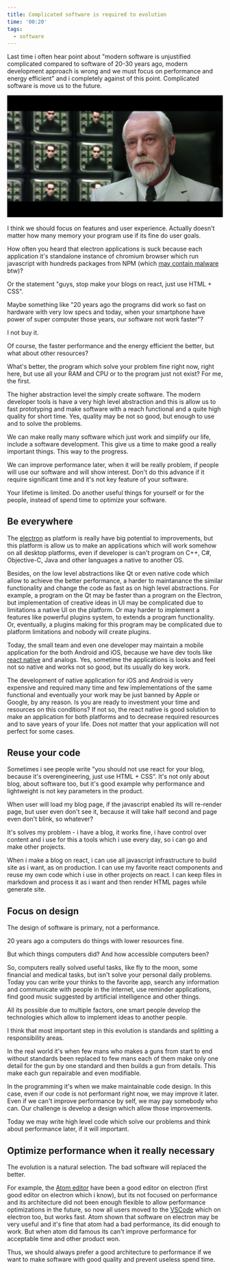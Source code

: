 ```yaml
---
title: Complicated software is required to evolution
time: '00:20'
tags:
  - software
---
```


Last time i often hear point about "modern software is unjustified complicated compared to software of 20-30 years ago, modern development approach is wrong and we must focus on performance and energy efficient" and i completely against of this point. Complicated software is move us to the future.

![](matrix-architect.jpg 'The matrix movie')

I think we should focus on features and user experience. Actually doesn't matter how many memory your program use if its fine do user goals.

How often you heard that electron applications is suck because each application it's standalone instance of chromium browser which run javascript with hundreds packages from NPM (which [may contain malware](https://arstechnica.com/information-technology/2022/03/sabotage-code-added-to-popular-npm-package-wiped-files-in-russia-and-belarus/) btw)?

Or the statement "guys, stop make your blogs on react, just use HTML + CSS".

Maybe something like "20 years ago the programs did work so fast on hardware with very low specs and today, when your smartphone have power of super computer those years, our software not work faster"?

I not buy it.

Of course, the faster performance and the energy efficient the better, but what about other resources?

What's better, the program which solve your problem fine right now, right here, but use all your RAM and CPU or to the program just not exist? For me, the first.

The higher abstraction level the simply create software. The modern developer tools is have a very high level abstraction and this is allow us to fast prototyping and make software with a reach functional and a quite high quality for short time. Yes, quality may be not so good, but enough to use and to solve the problems.

We can make really many software which just work and simplify our life, include a software development. This give us a time to make good a really important things. This way to the progress.

We can improve performance later, when it will be really problem, if people will use our software and will show interest. Don't do this advance if it require significant time and it's not key feature of your software.

Your lifetime is limited. Do another useful things for yourself or for the people, instead of spend time to optimize your software.

## Be everywhere

The [electron](https://www.electronjs.org/) as platform is really have big potential to improvements, but this platform is allow us to make an applications which will work somehow on all desktop platforms, even if developer is can't program on C++, C#, Objective-C, Java and other languages a native to another OS.

Besides, on the low level abstractions like Qt or even native code which allow to achieve the better performance, a harder to maintanance the similar functionality and change the code as fast as on high level abstractions. For example, a program on the Qt may be faster than a program on the Electron, but implementation of creative ideas in UI may be complicated due to limitations a native UI on the platform. Or may harder to implement a features like powerful plugins system, to extends a program functionality. Or, eventually, a plugins making for this program may be complicated due to platform limitations and nobody will create plugins.

Today, the small team and even one developer may maintain a mobile application for the both Android and iOS, because we have dev tools like [react native](https://reactnative.dev/) and analogs. Yes, sometime the applications is looks and feel not so native and works not so good, but its usually do key work.

The development of native application for iOS and Android is very expensive and required many time and few implementations of the same functional and eventually your work may be just banned by Apple or Google, by any reason. Is you are ready to investment your time and resources on this conditions? If not so, the react native is good solution to make an application for both platforms and to decrease required resources and to save years of your life. Does not matter that your application will not perfect for some cases.

## Reuse your code

Sometimes i see people write "you should not use react for your blog, because it's overengineering, just use HTML + CSS". It's not only about blog, about software too, but it's good example why performance and lightweight is not key parameters in the product.

When user will load my blog page, if the javascript enabled its will re-render page, but user even don't see it, because it will take half second and page even don't blink, so whatever?

It's solves my problem - i have a blog, it works fine, i have control over content and i use for this a tools which i use every day, so i can go and make other projects.

When i make a blog on react, i can use all javascript infrastructure to build site as i want, as on production. I can use my favorite react components and reuse my own code which i use in other projects on react. I can keep files in markdown and process it as i want and then render HTML pages while generate site.

## Focus on design

The design of software is primary, not a performance.

20 years ago a computers do things with lower resources fine.

But which things computers did? And how accessible computers been?

So, computers really solved useful tasks, like fly to the moon, some financial and medical tasks, but isn't solve your personal daily problems. Today you can write your thinks to the favorite app, search any information and communicate with people in the internet, use reminder applications, find good music suggested by artificial intelligence and other things.

All its possible due to multiple factors, one smart people develop the technologies which allow to implement ideas to another people.

I think that most important step in this evolution is standards and splitting a responsibility areas.

In the real world it's when few mans who makes a guns from start to end without standards been replaced to few mans each of them make only one detail for the gun by one standard and then builds a gun from details. This make each gun repairable and even modifiable.

In the programming it's when we make maintainable code design. In this case, even if our code is not performant right now, we may improve it later. Even if we can't improve performance by self, we may pay somebody who can. Our challenge is develop a design which allow those improvements.

Today we may write high level code which solve our problems and think about performance later, if it will important.

## Optimize performance when it really necessary

The evolution is a natural selection. The bad software will replaced the better.

For example, the [Atom editor](https://atom.io/) have been a good editor on electron (first good editor on electron which i know), but its not focused on performance and its architecture did not been enough flexible to allow performance optimizations in the future, so now all users moved to the [VSCode](https://code.visualstudio.com/) which on electron too, but works fast. Atom shown that software on electron may be very useful and it's fine that atom had a bad performance, its did enough to work. But when atom did famous its can't improve performance for acceptable time and other product won.

Thus, we should always prefer a good architecture to performance if we want to make software with good quality and prevent useless spend time.
